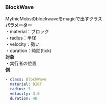 ### BlockWave
MythicMobsのblockwaveをmagicで出すクラス\
**パラメーター**\
・material：ブロック\
・radius：半径\
・velocity：勢い\
・duration：時間(tick)\
**対象**\
・実行者の位置\
**例**
```yaml
- class: BlockWave
  material: DIRT
  radius: 5
  velocity: 3.0
  duration: 40
```